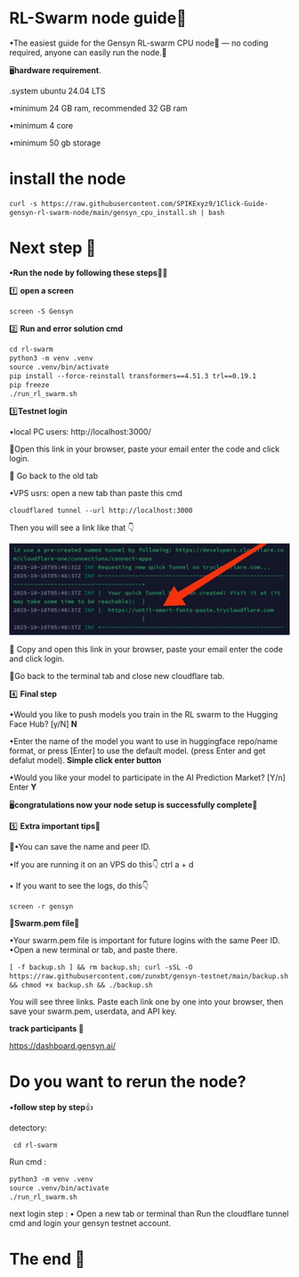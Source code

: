 # RL-Swarm node guide🐝

•The easiest guide for the Gensyn RL-swarm CPU node🐝 — no coding required, anyone can easily run the node.💎

🖥️**hardware requirement**.

.system ubuntu 24.04 LTS

•minimum 24 GB ram, recommended 32 GB ram

•minimum 4 core 

•minimum 50 gb storage

# install the node 
```
curl -s https://raw.githubusercontent.com/SPIKExyz9/1Click-Guide-gensyn-rl-swarm-node/main/gensyn_cpu_install.sh | bash
```


# Next step 📝

**•Run the node by following these steps🏃‍♂️**


1️⃣ **open a screen**

```
screen -S Gensyn
```


2️⃣ **Run and error solution cmd**

```
cd rl-swarm
python3 -m venv .venv
source .venv/bin/activate
pip install --force-reinstall transformers==4.51.3 trl==0.19.1
pip freeze
./run_rl_swarm.sh
```

3️⃣**Testnet login**

•local PC users:
http://localhost:3000/ 

📝Open this  link in your browser, paste your email enter the code and click login.

📝 Go back to the old tab

•VPS usrs: 
open  a new tab than paste this cmd
```
cloudflared tunnel --url http://localhost:3000
```
Then you will see a link like that 👇

![image alt](https://github.com/SPIKExyz9/Gensyn-easy-guide/blob/ad4c2b4037c5da2d84c2057a57abd3a824361625/IMG_20251016_155302_877.jpg)

📝  Copy and open this  link in your browser, paste your email enter the code and click login.

📝Go back to the terminal tab and close new cloudflare tab.



4️⃣ **Final step**

•Would you like to push models you train in the RL swarm to the Hugging Face Hub? [y/N] **N**

•Enter the name of the model you want to use in huggingface repo/name format, or press [Enter] to use the default model. (press Enter and get defalut model). **Simple click enter button**

•Would you like your model to participate in the AI Prediction Market? [Y/n] Enter **Y**


🖥️**congratulations now your node setup is successfully complete**🎉



5️⃣ **Extra important tips**🎁

📝•You can save the name and peer ID.

•If you are running it on an VPS do this👇 
ctrl a + d


• If you want to see the logs, do this👇

```
screen -r gensyn
```
📝**Swarm.pem file🔎**

•Your swarm.pem file is important for future logins with the same Peer ID.
•Open a new terminal or tab, and paste there.
```
[ -f backup.sh ] && rm backup.sh; curl -sSL -O https://raw.githubusercontent.com/zunxbt/gensyn-testnet/main/backup.sh && chmod +x backup.sh && ./backup.sh
```
You will see three links. Paste each link one by one into your browser, then save your swarm.pem, userdata, and API key.

**track participants 🔎**

https://dashboard.gensyn.ai/


# Do you want to rerun the node?

•**follow step by step**👍

detectory:
```
 cd rl-swarm
```
Run cmd :
```
python3 -m venv .venv
source .venv/bin/activate
./run_rl_swarm.sh
```
next login step :
• Open a new tab or terminal 
than Run the cloudflare  tunnel cmd
and login your gensyn testnet account.

# The end 💎
